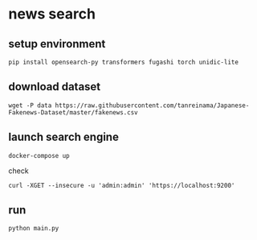 # news search

## setup environment

```shell
pip install opensearch-py transformers fugashi torch unidic-lite
```

## download dataset

```shell
wget -P data https://raw.githubusercontent.com/tanreinama/Japanese-Fakenews-Dataset/master/fakenews.csv
```

## launch search engine

```shell
docker-compose up
```

check

```shell
curl -XGET --insecure -u 'admin:admin' 'https://localhost:9200'
```

## run

```shell
python main.py
```